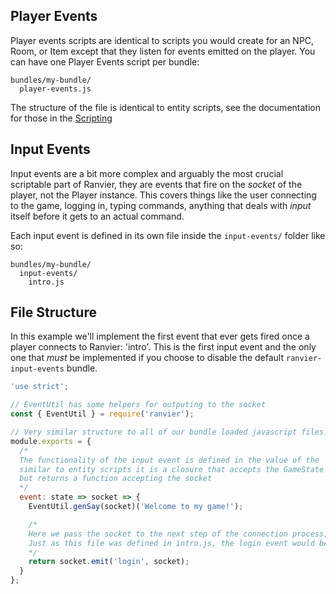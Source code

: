 ## Player Events

Player events scripts are identical to scripts you would create for an NPC, Room, or Item except that they listen for events
emitted on the player. You can have one Player Events script per bundle:

```
bundles/my-bundle/
  player-events.js
```

The structure of the file is identical to entity scripts, see the documentation for those in the
[Scripting](../building/scripting.md)

## Input Events

Input events are a bit more complex and arguably the most crucial scriptable part of Ranvier, they are events that fire on
the _socket_ of the player, not the Player instance.  This covers things like the user connecting to the game, logging
in, typing commands, anything that deals with _input_ itself before it gets to an actual command.

Each input event is defined in its own file inside the `input-events/` folder like so:

```
bundles/my-bundle/
  input-events/
    intro.js
```

## File Structure

In this example we'll implement the first event that ever gets fired once a player connects to Ranvier: 'intro'. This is the first input event
and the only one that _must_ be implemented if you choose to disable the default `ranvier-input-events` bundle.

```javascript
'use strict';

// EventUtil has some helpers for outputing to the socket
const { EventUtil } = require('ranvier');

// Very similar structure to all of our bundle loaded javascript files.
module.exports = {
  /*
  The functionality of the input event is defined in the value of the 'event' key.  Again
  similar to entity scripts it is a closure that accepts the GameState in the state arg
  but returns a function accepting the socket
  */
  event: state => socket => {
    EventUtil.genSay(socket)('Welcome to my game!');

    /*
    Here we pass the socket to the next step of the connection process, the login event.
    Just as this file was defined in intro.js, the login event would be defined in login.js
    */
    return socket.emit('login', socket);
  }
};
```

